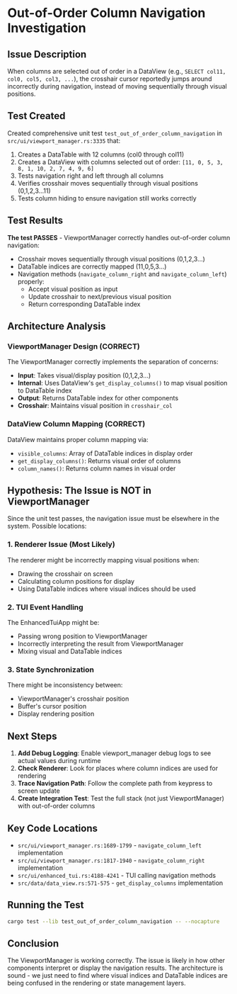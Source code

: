 # Out-of-Order Column Navigation Investigation

## Issue Description
When columns are selected out of order in a DataView (e.g., `SELECT col11, col0, col5, col3, ...`), the crosshair cursor reportedly jumps around incorrectly during navigation, instead of moving sequentially through visual positions.

## Test Created
Created comprehensive unit test `test_out_of_order_column_navigation` in `src/ui/viewport_manager.rs:3335` that:
1. Creates a DataTable with 12 columns (col0 through col11)
2. Creates a DataView with columns selected out of order: `[11, 0, 5, 3, 8, 1, 10, 2, 7, 4, 9, 6]`
3. Tests navigation right and left through all columns
4. Verifies crosshair moves sequentially through visual positions (0,1,2,3...11)
5. Tests column hiding to ensure navigation still works correctly

## Test Results
**The test PASSES** - ViewportManager correctly handles out-of-order column navigation:
- Crosshair moves sequentially through visual positions (0,1,2,3...)
- DataTable indices are correctly mapped (11,0,5,3...)
- Navigation methods (`navigate_column_right` and `navigate_column_left`) properly:
  - Accept visual position as input
  - Update crosshair to next/previous visual position
  - Return corresponding DataTable index

## Architecture Analysis

### ViewportManager Design (CORRECT)
The ViewportManager correctly implements the separation of concerns:
- **Input**: Takes visual/display position (0,1,2,3...)
- **Internal**: Uses DataView's `get_display_columns()` to map visual position to DataTable index
- **Output**: Returns DataTable index for other components
- **Crosshair**: Maintains visual position in `crosshair_col`

### DataView Column Mapping (CORRECT)
DataView maintains proper column mapping via:
- `visible_columns`: Array of DataTable indices in display order
- `get_display_columns()`: Returns visual order of columns
- `column_names()`: Returns column names in visual order

## Hypothesis: The Issue is NOT in ViewportManager

Since the unit test passes, the navigation issue must be elsewhere in the system. Possible locations:

### 1. **Renderer Issue** (Most Likely)
The renderer might be incorrectly mapping visual positions when:
- Drawing the crosshair on screen
- Calculating column positions for display
- Using DataTable indices where visual indices should be used

### 2. **TUI Event Handling**
The EnhancedTuiApp might be:
- Passing wrong position to ViewportManager
- Incorrectly interpreting the result from ViewportManager
- Mixing visual and DataTable indices

### 3. **State Synchronization**
There might be inconsistency between:
- ViewportManager's crosshair position
- Buffer's cursor position
- Display rendering position

## Next Steps

1. **Add Debug Logging**: Enable viewport_manager debug logs to see actual values during runtime
2. **Check Renderer**: Look for places where column indices are used for rendering
3. **Trace Navigation Path**: Follow the complete path from keypress to screen update
4. **Create Integration Test**: Test the full stack (not just ViewportManager) with out-of-order columns

## Key Code Locations

- `src/ui/viewport_manager.rs:1689-1799` - `navigate_column_left` implementation
- `src/ui/viewport_manager.rs:1817-1940` - `navigate_column_right` implementation
- `src/ui/enhanced_tui.rs:4188-4241` - TUI calling navigation methods
- `src/data/data_view.rs:571-575` - `get_display_columns` implementation

## Running the Test

```bash
cargo test --lib test_out_of_order_column_navigation -- --nocapture
```

## Conclusion

The ViewportManager is working correctly. The issue is likely in how other components interpret or display the navigation results. The architecture is sound - we just need to find where visual indices and DataTable indices are being confused in the rendering or state management layers.